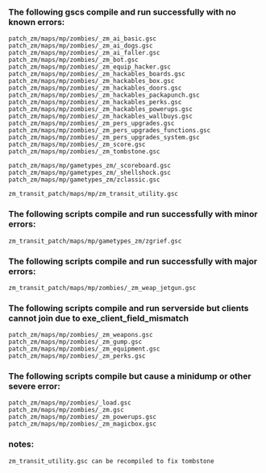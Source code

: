 ### The following gscs compile and run successfully with no known errors:
```
patch_zm/maps/mp/zombies/_zm_ai_basic.gsc
patch_zm/maps/mp/zombies/_zm_ai_dogs.gsc
patch_zm/maps/mp/zombies/_zm_ai_faller.gsc
patch_zm/maps/mp/zombies/_zm_bot.gsc
patch_zm/maps/mp/zombies/_zm_equip_hacker.gsc
patch_zm/maps/mp/zombies/_zm_hackables_boards.gsc
patch_zm/maps/mp/zombies/_zm_hackables_box.gsc
patch_zm/maps/mp/zombies/_zm_hackables_doors.gsc
patch_zm/maps/mp/zombies/_zm_hackables_packapunch.gsc
patch_zm/maps/mp/zombies/_zm_hackables_perks.gsc
patch_zm/maps/mp/zombies/_zm_hackables_powerups.gsc
patch_zm/maps/mp/zombies/_zm_hackables_wallbuys.gsc
patch_zm/maps/mp/zombies/_zm_pers_upgrades.gsc
patch_zm/maps/mp/zombies/_zm_pers_upgrades_functions.gsc
patch_zm/maps/mp/zombies/_zm_pers_upgrades_system.gsc
patch_zm/maps/mp/zombies/_zm_score.gsc
patch_zm/maps/mp/zombies/_zm_tombstone.gsc
```
```
patch_zm/maps/mp/gametypes_zm/_scoreboard.gsc
patch_zm/maps/mp/gametypes_zm/_shellshock.gsc
patch_zm/maps/mp/gametypes_zm/zclassic.gsc
```
```
zm_transit_patch/maps/mp/zm_transit_utility.gsc
```
### The following scripts compile and run successfully with minor errors:
```
zm_transit_patch/maps/mp/gametypes_zm/zgrief.gsc
```
### The following scripts compile and run successfully with major errors:
```
zm_transit_patch/maps/mp/zombies/_zm_weap_jetgun.gsc
```
### The following scripts compile and run serverside but clients cannot join due to exe_client_field_mismatch
```
patch_zm/maps/mp/zombies/_zm_weapons.gsc
patch_zm/maps/mp/zombies/_zm_gump.gsc
patch_zm/maps/mp/zombies/_zm_equipment.gsc
patch_zm/maps/mp/zombies/_zm_perks.gsc
```
### The following scripts compile but cause a minidump or other severe error:
```
patch_zm/maps/mp/zombies/_load.gsc
patch_zm/maps/mp/zombies/_zm.gsc
patch_zm/maps/mp/zombies/_zm_powerups.gsc
patch_zm/maps/mp/zombies/_zm_magicbox.gsc
```

### notes:
```
zm_transit_utility.gsc can be recompiled to fix tombstone
```
